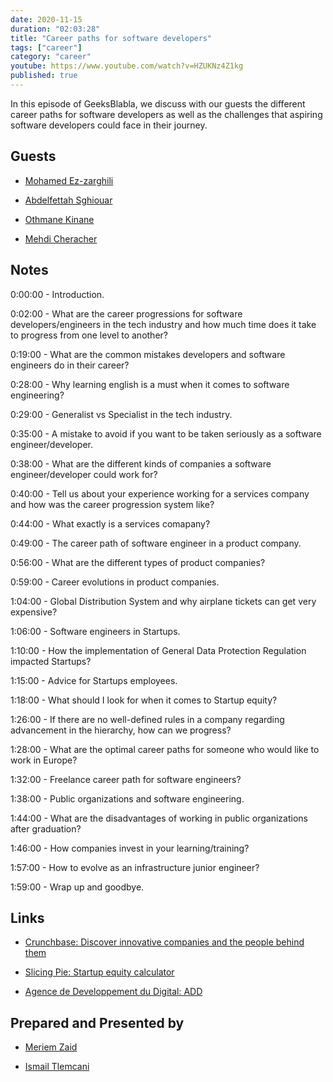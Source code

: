 ```yaml
---
date: 2020-11-15
duration: "02:03:28"
title: "Career paths for software developers"
tags: ["career"]
category: "career"
youtube: https://www.youtube.com/watch?v=HZUKNz4Z1kg
published: true
---
```


In this episode of GeeksBlabla, we discuss with our guests the different career paths for software developers as well as the challenges that aspiring software developers could face in their journey.

## Guests

- [Mohamed Ez-zarghili](https://twitter.com/ezzarghili)

- [Abdelfettah Sghiouar](https://twitter.com/boredabdel)

- [Othmane Kinane](https://www.facebook.com/o.kinane/)

- [Mehdi Cheracher](https://twitter.com/Mehdi_Cheracher)

## Notes

0:00:00 - Introduction.

0:02:00 - What are the career progressions for software developers/engineers in the tech industry and how much time does it take to progress from one level to another?

0:19:00 - What are the common mistakes developers and software engineers do in their career?

0:28:00 - Why learning english is a must when it comes to software engineering?

0:29:00 - Generalist vs Specialist in the tech industry.

0:35:00 - A mistake to avoid if you want to be taken seriously as a software engineer/developer.

0:38:00 - What are the different kinds of companies a software engineer/developer could work for?

0:40:00 - Tell us about your experience working for a services company and how was the career progression system like?

0:44:00 - What exactly is a services comapany?

0:49:00 - The career path of software engineer in a product company.

0:56:00 - What are the different types of product companies?

0:59:00 - Career evolutions in product companies.

1:04:00 - Global Distribution System and why airplane tickets can get very expensive?

1:06:00 - Software engineers in Startups.

1:10:00 - How the implementation of General Data Protection Regulation impacted Startups?

1:15:00 - Advice for Startups employees.

1:18:00 - What should I look for when it comes to Startup equity?

1:26:00 - If there are no well-defined rules in a company regarding advancement in the hierarchy, how can we progress?

1:28:00 - What are the optimal career paths for someone who would like to work in Europe?

1:32:00 - Freelance career path for software engineers?

1:38:00 - Public organizations and software engineering.

1:44:00 - What are the disadvantages of working in public organizations after graduation?

1:46:00 - How companies invest in your learning/training?

1:57:00 - How to evolve as an infrastructure junior engineer?

1:59:00 - Wrap up and goodbye.

## Links

- [Crunchbase: Discover innovative companies and the people behind them](https://www.crunchbase.com/)

- [Slicing Pie: Startup equity calculator](https://slicingpie.com/)

- [Agence de Developpement du Digital: ADD](https://www.add.gov.ma/)

## Prepared and Presented by

- [Meriem Zaid](https://twitter.com/_iMeriem)

- [Ismail Tlemcani](https://www.linkedin.com/in/ismailtlemcani)
